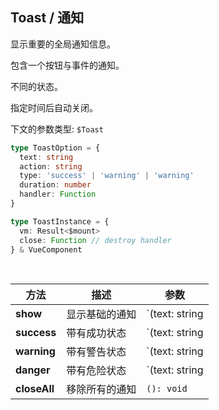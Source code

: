 ## Toast / 通知

显示重要的全局通知信息。

<ex-code name="ex-toast-basic"/></ex-code>

<ex-code name="ex-toast-action"/>

包含一个按钮与事件的通知。

</ex-code>

<ex-code name="ex-toast-status"/>

不同的状态。

</ex-code>

<ex-code name="ex-toast-duration"/>

指定时间后自动关闭。

</ex-code>

<ex-code name="ex-toast-handler"/></ex-code>

<ex-footer edit-link="https://github.com/zeit-ui/vue/edit/master/docs/en-us/components/toast.md">

下文的参数类型: `$Toast`

```ts
type ToastOption = {
  text: string
  action: string
  type: 'success' | 'warning' | 'warning'
  duration: number
  handler: Function
}

type ToastInstance = {
  vm: Result<$mount>
  close: Function // destroy handler
} & VueComponent
```

<br/>

| 方法         | 描述           | 参数                                          |
| ------------ | -------------- | --------------------------------------------- |
| **show**     | 显示基础的通知 | `(text: string | ToastOption): ToastInstance` |
| **success**  | 带有成功状态   | `(text: string | ToastOption): ToastInstance` |
| **warning**  | 带有警告状态   | `(text: string | ToastOption): ToastInstance` |
| **danger**   | 带有危险状态   | `(text: string | ToastOption): ToastInstance` |
| **closeAll** | 移除所有的通知 | `(): void`                                    |

</ex-footer>
